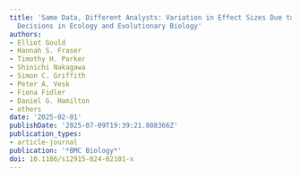 ```yaml
---
title: 'Same Data, Different Analysts: Variation in Effect Sizes Due to Analytical
  Decisions in Ecology and Evolutionary Biology'
authors:
- Elliot Gould
- Hannah S. Fraser
- Timothy H. Parker
- Shinichi Nakagawa
- Simon C. Griffith
- Peter A. Vesk
- Fiona Fidler
- Daniel G. Hamilton
- others
date: '2025-02-01'
publishDate: '2025-07-09T19:39:21.808366Z'
publication_types:
- article-journal
publication: '*BMC Biology*'
doi: 10.1186/s12915-024-02101-x
---
```

